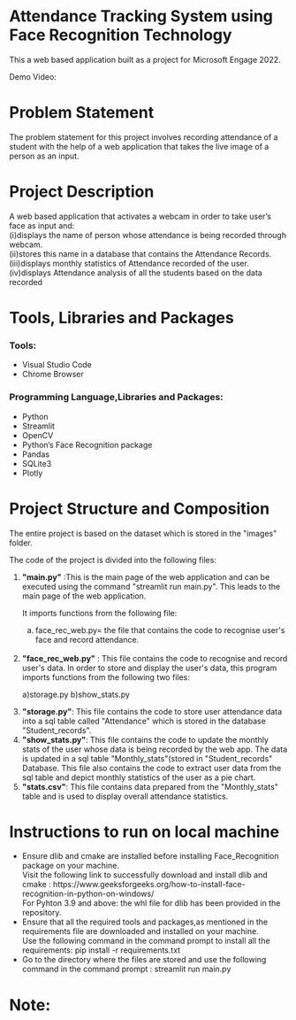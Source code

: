 <h1> Attendance Tracking System using Face Recognition Technology </h1>

This a web based application built as a project for Microsoft Engage 2022.

Demo Video: 

<h1>Problem Statement</h1>
The problem statement for this project involves recording attendance of a student with the help of a web application that takes the live image of a person as an input.

<h1>Project Description</h1>
A web based application that activates a webcam in order to take user’s face as input and:<br>
  (i)displays the name of person whose attendance is being recorded through webcam.<br>
  (ii)stores this name in a database that contains the Attendance Records.<br>
  (iii)displays monthly statistics of Attendance recorded of the user.<br>
  (iv)displays Attendance analysis of all the students based on the data recorded <br>

<h1>Tools, Libraries and Packages</h1>
<h3>Tools:</h3>
<ul>
 <li>Visual Studio Code</li>
<li>Chrome Browser</li></ul>
<h3>Programming Language,Libraries and Packages:</h3>
<ul>
  <li>Python</li>
<li>Streamlit</li>
<li>OpenCV</li>
<li>Python’s Face Recognition package</li>
<li>Pandas</li>
<li>SQLite3</li>
<li>Plotly</li></ul>

<h1>Project Structure and Composition</h1>
The entire project is based on the dataset which is stored in the "images" folder.

The code of the project is divided into the following files:<p>
<ol type=1>  
  <li><b>"main.py"</b> :This is the main page of the web application and can be executed using the command "streamlit run main.py". This leads to the main page of the web application.
             <p>It imports functions from the following file:
               <ol type=a>
               <li>face_rec_web.py= the file that contains the code to recognise user's face and record attendance.</li></ol><br>
  </li>                
  <li><b>"face_rec_web.py"</b> : This file contains the code to recognise and record user's data. In order to store and display the user's data, this program imports functions from the following two files:
  <p> a)storage.py b)show_stats.py</li>
                      
  <li><b>"storage.py"</b>: This file contains the code to store user attendance data into a sql table called "Attendance" which is stored in the database "Student_records".</li>

  <li><b>"show_stats.py"</b>: This file contains the code to update the monthly stats of the user whose data is being recorded by the web app. The data is updated in a sql table "Monthly_stats"(stored in "Student_records" Database.
                   This file also contains the code to extract user data from the sql table and depict monthly statistics of the user as a pie chart.</li>

  <li><b>"stats.csv"</b>: This file contains data prepared from the "Monthly_stats" table and is used to display overall attendance statistics.</li></ol>

 <h1> Instructions to run on local machine </h1>                    
 <ul>
 <li> Ensure dlib and cmake are installed before installing Face_Recognition package on your machine.<br> Visit the following link to successfully download and           install dlib and cmake : https://www.geeksforgeeks.org/how-to-install-face-recognition-in-python-on-windows/ <br>
      For Pyhton 3.9 and above: the whl file for dlib has been provided in the repository.    
  </li>
  <li> Ensure that all the required tools and packages,as mentioned in the requirements file are downloaded and installed on your machine.
    <br> Use the following command in the command prompt to install all the requirements: pip install -r requirements.txt
  </li>
  <li>Go to the directory where the files are stored and use the following command in the command prompt : streamlit run main.py</li>
  </ul>
<h1>Note:</h1>
<ul>
 
